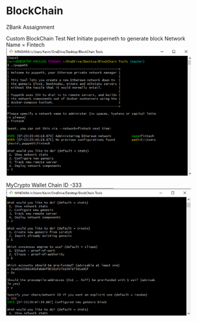 # BlockChain

ZBank Assaignment

Custom BlockChain Test Net
Initiate puperneth to generate block
Network Name = Fintech
![](https://github.com/KevinLacap/BlockChain/blob/master/Capture.PNG)



MyCrypto Wallet Chain ID -333
![](https://github.com/KevinLacap/BlockChain/blob/master/screenshots/ChainID.PNG)
